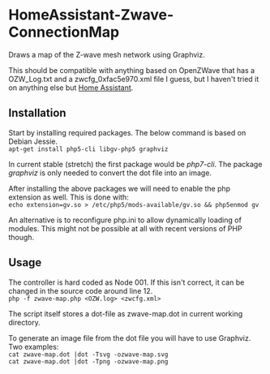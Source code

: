 # HomeAssistant-Zwave-ConnectionMap
Draws a map of the Z-wave mesh network using Graphviz.

This should be compatible with anything based on OpenZWave that has a OZW_Log.txt and a zwcfg_0xfac5e970.xml file I guess, but I haven't tried it on anything else but [Home Assistant](https://home-assistant.io/).

## Installation
Start by installing required packages. The below command is based on Debian Jessie.  
`apt-get install php5-cli libgv-php5 graphviz`

In current stable (stretch) the first package would be *php7-cli*. The package *graphviz* is only needed to convert the dot file into an image.

After installing the above packages we will need to enable the php extension as well. This is done with:  
`echo extension=gv.so > /etc/php5/mods-available/gv.so && php5enmod gv`

An alternative is to reconfigure php.ini to allow dynamically loading of modules. This might not be possible at all with recent versions of PHP though.

## Usage
The controller is hard coded as Node 001. If this isn't correct, it can be changed in the source code around line 12.  
`php -f zwave-map.php <OZW.log> <zwcfg.xml>`  

The script itself stores a dot-file as zwave-map.dot in current working directory.

To generate an image file from the dot file you will have to use Graphviz. Two examples:  
`cat zwave-map.dot |dot -Tsvg -ozwave-map.svg`  
`cat zwave-map.dot |dot -Tpng -ozwave-map.png`
